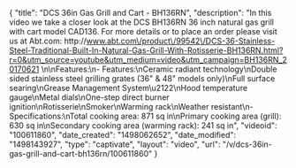 {
    "title": "DCS 36in Gas Grill and Cart - BH136RN",
    "description": "In this video we take a closer look at the DCS BH136RN 36 inch natural gas grill with cart model CAD136.  For more details or to place an order please visit us at Abt.com: http:\/\/www.abt.com\/product\/99542\/DCS-36-Stainless-Steel-Traditional-Built-In-Natural-Gas-Grill-With-Rotisserie-BH136RN.html?r=0&utm_source=youtube&utm_medium=video&utm_campaign=BH136RN_20170621 \n\nFeatures:\n- Features:\nCeramic radiant technology\nDouble sided stainless steel grilling grates (36\" & 48\" models only)\nFull surface searing\nGrease Management System\u2122\nHood temperature gauge\nMetal dials\nOne-step direct burner ignition\nRotisserie\nSmoker\nWarming rack\nWeather resistant\n- Specifications:\nTotal cooking area: 871 sq in\nPrimary cooking area (grill): 630 sq in\nSecondary cooking area (warming rack): 241 sq in",
    "videoid": "100611860",
    "date_created": "1498062652",
    "date_modified": "1498143927",
    "type": "captivate",
    "layout": "video",
    "url": "\/v\/dcs-36in-gas-grill-and-cart-bh136rn\/100611860"
}